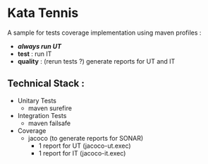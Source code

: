 # Kata Tennis

A sample for tests coverage implementation using maven profiles :
* _**always run UT**_
* **test** : run IT
* **quality** : (rerun tests ?) generate reports for UT and IT

## Technical Stack :
* Unitary Tests
    * maven surefire
* Integration Tests
    * maven failsafe
* Coverage
    * jacoco (to generate reports for SONAR)
        * 1 report for UT (jacoco-ut.exec)
        * 1 report for IT (jacoco-it.exec)